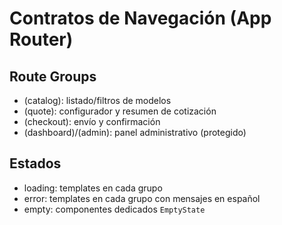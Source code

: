 # Contratos de Navegación (App Router)

## Route Groups
- (catalog): listado/filtros de modelos
- (quote): configurador y resumen de cotización
- (checkout): envío y confirmación
- (dashboard)/(admin): panel administrativo (protegido)

## Estados
- loading: templates en cada grupo
- error: templates en cada grupo con mensajes en español
- empty: componentes dedicados `EmptyState`
